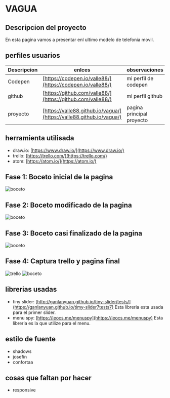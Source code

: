 # VAGUA

## Descripcion del proyecto
En esta pagina vamos a presentar enl ultimo modelo de telefonia movil.


## perfiles usuarios

| Descripcion | enlces |observaciones|
|--------|--------|----|
|     Codepen   | [https://codepen.io/valle88/](https://codepen.io/valle88/)| mi perfil de codepen       |
|github | [https://github.com/valle88/](https://github.com/valle88/)| mi perfil github|
| proyecto| [https://valle88.github.io/vagua/](https://valle88.github.io/vagua/)| pagina principal proyecto|

## herramienta utilisada

- draw.io: [https://www.draw.io/](https://www.draw.io/)
- trello: [https://trello.com/](https://trello.com/)
- atom: [https://atom.io/](https://atom.io/)

## Fase 1: Boceto inicial de la pagina

![boceto](fotos/boceto.png)

## Fase 2: Boceto modificado de la pagina

![boceto](fotos/boceto2.png)

## Fase 3: Boceto casi finalizado de la pagina

![boceto](fotos/boceto3.png)

## Fase 4: Captura trello y pagina final

![trello](fotos/trello.PNG)
![boceto](fotos/captura.pagina.png)

## librerias usadas
- tiny slider: [http://ganlanyuan.github.io/tiny-slider/tests/](https://ganlanyuan.github.io/timy-slider7tests7) Esta libreria esta usada para el primer slider.
- menu spy: [https://leocs.me/menuspy](hhtps://leocs.me/menuspy) Esta libreria es la que utilize para el menu.

## estilo de fuente
- shadows
- josefin
- confortaa

## cosas que faltan por hacer
- responsive
